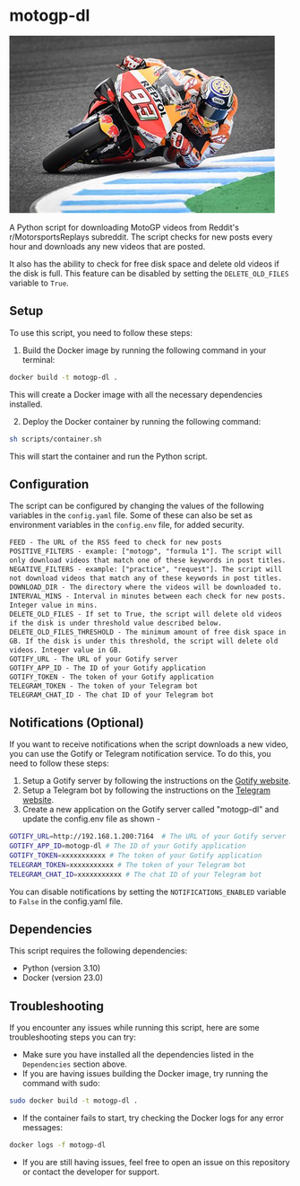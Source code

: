 # motogp-dl

![motogp](resources/motogp.jpg)

A Python script for downloading MotoGP videos from Reddit's r/MotorsportsReplays subreddit. The script checks for new posts every hour and downloads any new videos that are posted.

It also has the ability to check for free disk space and delete old videos if the disk is full. This feature can be disabled by setting the `DELETE_OLD_FILES` variable to `True`.

## Setup

To use this script, you need to follow these steps:

1. Build the Docker image by running the following command in your terminal:

```bash
docker build -t motogp-dl .
```

This will create a Docker image with all the necessary dependencies installed.

2. Deploy the Docker container by running the following command:

```bash
sh scripts/container.sh
```

This will start the container and run the Python script.

## Configuration

The script can be configured by changing the values of the following variables in the `config.yaml` file. Some of these can also be set as environment variables in the `config.env` file, for added security.
```
FEED - The URL of the RSS feed to check for new posts
POSITIVE_FILTERS - example: ["motogp", "formula 1"]. The script will only download videos that match one of these keywords in post titles.
NEGATIVE_FILTERS - example: ["practice", "request"]. The script will not download videos that match any of these keywords in post titles.
DOWNLOAD_DIR - The directory where the videos will be downloaded to.
INTERVAL_MINS - Interval in minutes between each check for new posts. Integer value in mins.
DELETE_OLD_FILES - If set to True, the script will delete old videos if the disk is under threshold value described below.
DELETE_OLD_FILES_THRESHOLD - The minimum amount of free disk space in GB. If the disk is under this threshold, the script will delete old videos. Integer value in GB.
GOTIFY_URL - The URL of your Gotify server
GOTIFY_APP_ID - The ID of your Gotify application
GOTIFY_TOKEN - The token of your Gotify application
TELEGRAM_TOKEN - The token of your Telegram bot
TELEGRAM_CHAT_ID - The chat ID of your Telegram bot
```

## Notifications (Optional)
If you want to receive notifications when the script downloads a new video, you can use the Gotify or Telegram 
notification service. To do this, you need to follow these steps:
1. Setup a Gotify server by following the instructions on the [Gotify website](https://gotify.net/docs/install).
2. Setup a Telegram bot by following the instructions on the [Telegram website](https://core.telegram.org/bots#6-botfather).
3. Create a new application on the Gotify server called "motogp-dl" and update the config.env file as shown -

```bash
GOTIFY_URL=http://192.168.1.200:7164  # The URL of your Gotify server
GOTIFY_APP_ID=motogp-dl # The ID of your Gotify application
GOTIFY_TOKEN=xxxxxxxxxxx # The token of your Gotify application
TELEGRAM_TOKEN=xxxxxxxxxxx # The token of your Telegram bot
TELEGRAM_CHAT_ID=xxxxxxxxxxx # The chat ID of your Telegram bot
```

You can disable notifications by setting the `NOTIFICATIONS_ENABLED` variable to `False` in the config.yaml file.

## Dependencies

This script requires the following dependencies:

- Python (version 3.10)
- Docker (version 23.0)

## Troubleshooting

If you encounter any issues while running this script, here are some troubleshooting steps you can try:

- Make sure you have installed all the dependencies listed in the `Dependencies` section above.
- If you are having issues building the Docker image, try running the command with sudo:

```bash
sudo docker build -t motogp-dl .
```

- If the container fails to start, try checking the Docker logs for any error messages:

```bash
docker logs -f motogp-dl
```

- If you are still having issues, feel free to open an issue on this repository or contact the developer for support.
